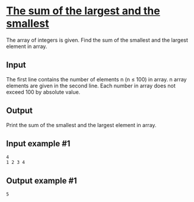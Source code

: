 # [The sum of the largest and the smallest](https://www.e-olymp.com/en/contests/9608/problems/84251)
The array of integers is given. Find the sum of the smallest and the largest element in array.

## Input
The first line contains the number of elements n (n ≤ 100) in array. n array elements are given in the second line. Each number in array does not exceed 100 by absolute value.

## Output
Print the sum of the smallest and the largest element in array.

## Input example #1
```
4
1 2 3 4
```

## Output example #1
```
5
```
